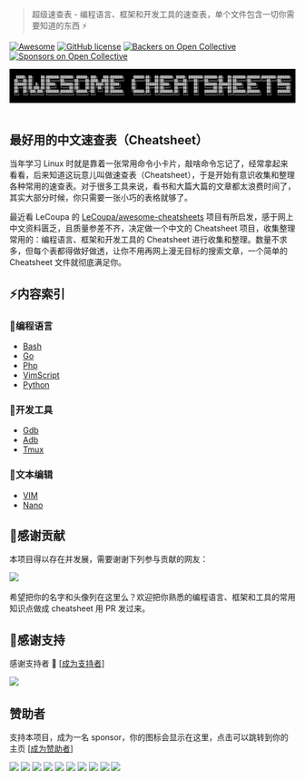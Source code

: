 > 超级速查表 - 编程语言、框架和开发工具的速查表，单个文件包含一切你需要知道的东西 :zap:

[![Awesome](https://cdn.rawgit.com/sindresorhus/awesome/d7305f38d29fed78fa85652e3a63e154dd8e8829/media/badge.svg)](https://github.com/skywind3000/awesome-cheatsheets) [![GitHub license](https://img.shields.io/badge/license-MIT-blue.svg)](https://github.com/skywind3000/awesome-cheatsheets/blob/master/LICENSE)
[![Backers on Open Collective](https://opencollective.com/awesome-cheatsheets/backers/badge.svg)](#backers) 
[![Sponsors on Open Collective](https://opencollective.com/awesome-cheatsheets/sponsors/badge.svg)](#sponsors) 

[![](awesome.png)](https://github.com/skywind3000/awesome-cheatsheets)
​                                                                                      

## 最好用的中文速查表（Cheatsheet）

当年学习 Linux 时就是靠着一张常用命令小卡片，敲啥命令忘记了，经常拿起来看看，后来知道这玩意儿叫做速查表（Cheatsheet），于是开始有意识收集和整理各种常用的速查表。对于很多工具来说，看书和大篇大篇的文章都太浪费时间了，其实大部分时候，你只需要一张小巧的表格就够了。

最近看 LeCoupa 的 [LeCoupa/awesome-cheatsheets](https://github.com/LeCoupa/awesome-cheatsheets) 项目有所启发，感于网上中文资料匮乏，且质量参差不齐，决定做一个中文的 Cheatsheet 项目，收集整理常用的：编程语言、框架和开发工具的 Cheatsheet 进行收集和整理。数量不求多，但每个表都得做好做透，让你不用再网上漫无目标的搜索文章，一个简单的 Cheatsheet 文件就彻底满足你。


## :zap:内容索引

### :page_with_curl:编程语言

- [Bash](languages/bash.sh)
- [Go](languages/golang.go)
- [Php](languages/php.php)
- [VimScript](languages/vimscript.md)
- [Python](languages/python.md)

### :wrench:开发工具

- [Gdb](tools/gdb.txt)
- [Adb](tools/adb.txt)
- [Tmux](tools/tmux.txt)

### :pencil:文本编辑

- [VIM](editors/vim.txt)
- [Nano](editors/nano.txt)

## :pray:感谢贡献

本项目得以存在并发展，需要谢谢下列参与贡献的网友：

<a href="https://github.com/skywind3000/awesome-cheatsheets/graphs/contributors"><img src="https://opencollective.com/awesome-cheatsheets/contributors.svg?width=890&button=false" /></a>

希望把你的名字和头像列在这里么？欢迎把你熟悉的编程语言、框架和工具的常用知识点做成 cheatsheet 用 PR 发过来。


## :pray:感谢支持

感谢支持者 🙏 [[成为支持者](https://opencollective.com/awesome-cheatsheets#backer)]

<a href="https://opencollective.com/awesome-cheatsheets#backers" target="_blank"><img src="https://opencollective.com/awesome-cheatsheets/backers.svg?width=890"></a>


## 赞助者

支持本项目，成为一名 sponsor，你的图标会显示在这里，点击可以跳转到你的主页 [[成为赞助者](https://opencollective.com/awesome-cheatsheets#sponsor)]

<a href="https://opencollective.com/awesome-cheatsheets/sponsor/0/website" target="_blank"><img src="https://opencollective.com/awesome-cheatsheets/sponsor/0/avatar.svg"></a>
<a href="https://opencollective.com/awesome-cheatsheets/sponsor/1/website" target="_blank"><img src="https://opencollective.com/awesome-cheatsheets/sponsor/1/avatar.svg"></a>
<a href="https://opencollective.com/awesome-cheatsheets/sponsor/2/website" target="_blank"><img src="https://opencollective.com/awesome-cheatsheets/sponsor/2/avatar.svg"></a>
<a href="https://opencollective.com/awesome-cheatsheets/sponsor/3/website" target="_blank"><img src="https://opencollective.com/awesome-cheatsheets/sponsor/3/avatar.svg"></a>
<a href="https://opencollective.com/awesome-cheatsheets/sponsor/4/website" target="_blank"><img src="https://opencollective.com/awesome-cheatsheets/sponsor/4/avatar.svg"></a>
<a href="https://opencollective.com/awesome-cheatsheets/sponsor/5/website" target="_blank"><img src="https://opencollective.com/awesome-cheatsheets/sponsor/5/avatar.svg"></a>
<a href="https://opencollective.com/awesome-cheatsheets/sponsor/6/website" target="_blank"><img src="https://opencollective.com/awesome-cheatsheets/sponsor/6/avatar.svg"></a>
<a href="https://opencollective.com/awesome-cheatsheets/sponsor/7/website" target="_blank"><img src="https://opencollective.com/awesome-cheatsheets/sponsor/7/avatar.svg"></a>
<a href="https://opencollective.com/awesome-cheatsheets/sponsor/8/website" target="_blank"><img src="https://opencollective.com/awesome-cheatsheets/sponsor/8/avatar.svg"></a>
<a href="https://opencollective.com/awesome-cheatsheets/sponsor/9/website" target="_blank"><img src="https://opencollective.com/awesome-cheatsheets/sponsor/9/avatar.svg"></a>


